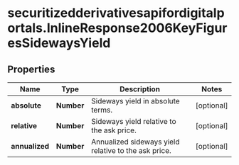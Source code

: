 # securitizedderivativesapifordigitalportals.InlineResponse2006KeyFiguresSidewaysYield

## Properties

Name | Type | Description | Notes
------------ | ------------- | ------------- | -------------
**absolute** | **Number** | Sideways yield in absolute terms. | [optional] 
**relative** | **Number** | Sideways yield relative to the ask price. | [optional] 
**annualized** | **Number** | Annualized sideways yield relative to the ask price. | [optional] 


